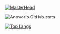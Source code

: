 [![MasterHead](https://i.ibb.co/FxtCB0R/banner.png)](https://github.com/anowarzz)



![Anowar's GitHub stats](https://github-readme-stats.vercel.app/api?username=anowarzz&show_icons=true&theme=radical) 


[![Top Langs](https://github-readme-stats.vercel.app/api/top-langs/?username=anowarzz&show_icons=true&theme=radical&langs_count=8&layout=compact)](https://github.com/anowarzz/github-readme-stats)
